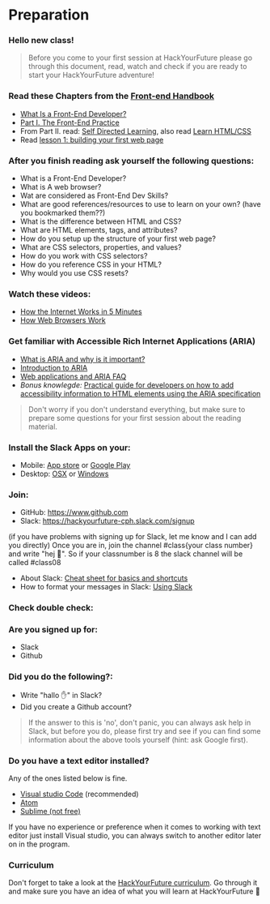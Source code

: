 # Preparation

### Hello new class!

>Before you come to your first session at HackYourFuture please go through this document, read, watch and check if you are ready to start your HackYourFuture adventure!

### Read these Chapters from the [Front-end Handbook](https://frontendmasters.com/books/front-end-handbook/2018/)
 * [What Is a Front-End Developer?](https://frontendmasters.com/books/front-end-handbook/2018/what-is-a-FD.html)
 * [Part I. The Front-End Practice](https://frontendmasters.com/books/front-end-handbook/2018/practice.html)
 * From Part II. read: [Self Directed Learning](https://frontendmasters.com/books/front-end-handbook/2018/learning/self-direct-learning.html), also read [Learn HTML/CSS](https://frontendmasters.com/books/front-end-handbook/2018/learning/html-css.html)
 * Read [lesson 1: building your first web page](http://learn.shayhowe.com/html-css/building-your-first-web-page/)

### After you finish reading ask yourself the following questions:
 * What is a Front-End Developer?
 * What is A web browser?
 * Wat are considered as Front-End Dev Skills?
 * What are good references/resources to use to learn on your own? (have you bookmarked them??)
 * What is the difference between HTML and CSS?
 * What are HTML elements, tags, and attributes?
 * How do you setup up the structure of your first web page?
 * What are CSS selectors, properties, and values?
 * How do you work with CSS selectors?
 * How do you reference CSS in your HTML?
 * Why would you use CSS resets?

### Watch these videos:
 * <a href="https://www.youtube.com/watch?v=7_LPdttKXPc" target="_blank">How the Internet Works in 5 Minutes</a>
 * <a href="https://www.youtube.com/watch?v=WjDrMKZWCt0" target="_blank">How Web Browsers Work</a>

### Get familiar with Accessible Rich Internet Applications (ARIA)
 * [What is ARIA and why is it important?](https://www.youtube.com/watch?v=HtTyRajRuyY)
 * [Introduction to ARIA](https://www.youtube.com/watch?v=g9Qff0b-lHk&t=4s)
 * [Web applications and ARIA FAQ](https://developer.mozilla.org/en-US/docs/Web/Accessibility/ARIA/Web_applications_and_ARIA_FAQ)
 * _Bonus knowlegde:_ [Practical guide for developers on how to add accessibility information to HTML elements using the ARIA specification](https://w3c.github.io/using-aria/)

>Don't worry if you don't understand everything, but make sure to prepare some questions for your first session about the reading material.

### Install the Slack Apps on your:
- Mobile: [App store](https://itunes.apple.com/nl/app/slack/id803453959?mt=12) or [Google Play](https://play.google.com/store/apps/details?id=com.Slack&hl=nl)
- Desktop: [OSX](https://slack.com/downloads/osx) or [Windows](https://slack.com/downloads/windows)

### Join:

- GitHub: https://www.github.com
- Slack: https://hackyourfuture-cph.slack.com/signup

(if you have problems with signing up for Slack, let me know and I can add you directly) Once you are in, join the channel #class{your class number} and write "hej 👋".
So if your classnumber is 8 the slack channel will be called #class08

- About Slack: [Cheat sheet for basics and shortcuts](https://get.slack.help/hc/en-us/articles/217626358-Cheat-sheet-for-basics-and-shortcuts)
- How to format your messages in Slack: [Using Slack](https://get.slack.help/hc/en-us/articles/202288908-Format-your-messages)


### Check double check:

### Are you signed up for:

- Slack
- Github

### Did you do the following?:

- Write "hallo :hand:" in Slack?
- Did you create a Github account?

>If the answer to this is 'no', don't panic, you can always ask help in Slack, but before you do, please first try and see if you can find some information about the above tools yourself (hint: ask Google first).

### Do you have a text editor installed?

Any of the ones listed below is fine.
- [Visual studio Code](https://code.visualstudio.com/) (recommended)
- [Atom](https://atom.io/)
- [Sublime (not free)](https://www.sublimetext.com/)

If you have no experience or preference when it comes to working with text editor just install Visual studio, you can always switch to another editor later on in the program.

### Curriculum
Don't forget to take a look at the [HackYourFuture curriculum](https://github.com/HackYourFuture/curriculum). Go through it and make sure you have an idea of what you will learn at HackYourFuture :muscle:
